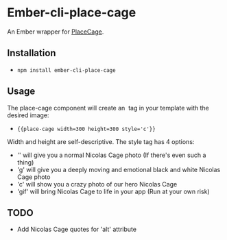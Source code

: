 # Ember-cli-place-cage

An Ember wrapper for [PlaceCage](http://www.placecage.com/). 

## Installation

* `npm install ember-cli-place-cage`

## Usage

The place-cage component will create an <img> tag in your template with the desired image:

* `{{place-cage width=300 height=300 style='c'}}`
 
Width and height are self-descriptive. The style tag has 4 options:

* '' will give you a normal Nicolas Cage photo (If there's even such a thing)
* 'g' will give you a deeply moving and emotional black and white Nicolas Cage photo
* 'c' will show you a crazy photo of our hero Nicolas Cage
* 'gif' will bring Nicolas Cage to life in your app (Run at your own risk)

## TODO

* Add Nicolas Cage quotes for 'alt' attribute
